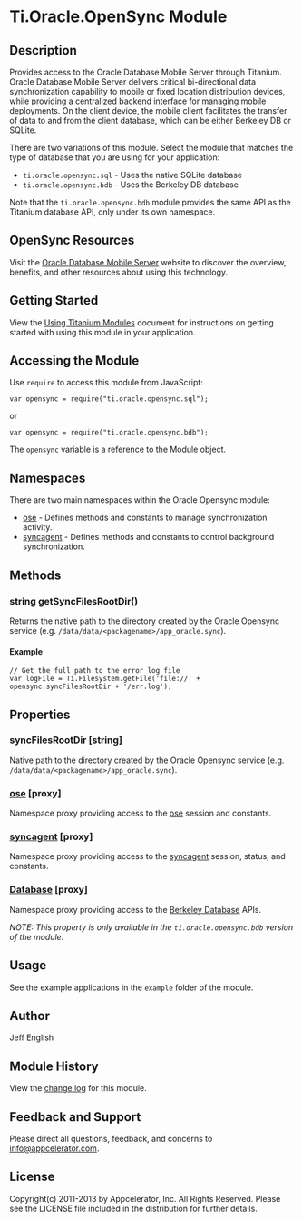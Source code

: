 # Ti.Oracle.OpenSync Module

## Description

Provides access to the Oracle Database Mobile Server through Titanium.
Oracle Database Mobile Server delivers critical bi-directional data synchronization capability to mobile or fixed location distribution devices, while providing a centralized backend interface for managing mobile deployments. On the client device, the mobile client facilitates the transfer of data to and from the client database, which can be either Berkeley DB or SQLite. 

There are two variations of this module. Select the module that matches the type of database
that you are using for your application:

* `ti.oracle.opensync.sql` - Uses the native SQLite database
* `ti.oracle.opensync.bdb` - Uses the Berkeley DB database

Note that the `ti.oracle.opensync.bdb` module provides the same API as the Titanium database API, only under its own namespace.

## OpenSync Resources

Visit the [Oracle Database Mobile Server][oracledms] website to discover the overview, benefits, and other resources about using this technology.

## Getting Started

View the [Using Titanium Modules](http://docs.appcelerator.com/titanium/latest/#!/guide/Using_Titanium_Modules) document for instructions on getting
started with using this module in your application.

## Accessing the Module

Use `require` to access this module from JavaScript:

	var opensync = require("ti.oracle.opensync.sql");

or

	var opensync = require("ti.oracle.opensync.bdb");

The `opensync` variable is a reference to the Module object.

## Namespaces

There are two main namespaces within the Oracle Opensync module:

* [ose](ose.html) - Defines methods and constants to manage synchronization activity.
* [syncagent](syncagent.html) - Defines methods and constants to control background synchronization.

## Methods

### string getSyncFilesRootDir()

Returns the native path to the directory created by the Oracle Opensync service (e.g. `/data/data/<packagename>/app_oracle.sync`).

#### Example
	// Get the full path to the error log file
	var logFile = Ti.Filesystem.getFile('file://' + opensync.syncFilesRootDir + '/err.log');

## Properties

### syncFilesRootDir [string]

Native path to the directory created by the Oracle Opensync service (e.g. `/data/data/<packagename>/app_oracle.sync`).

### [ose](ose.html) [proxy]

Namespace proxy providing access to the [ose](ose.html) session and constants.

### [syncagent](syncagent.html) [proxy]

Namespace proxy providing access to the [syncagent](syncagent.html) session, status, and constants.

### [Database](database.html) [proxy]

Namespace proxy providing access to the [Berkeley Database](database.html) APIs.

_NOTE: This property is only available in the `ti.oracle.opensync.bdb` version of the module._

## Usage
See the example applications in the `example` folder of the module.

## Author

Jeff English

## Module History

View the [change log](changelog.html) for this module.

## Feedback and Support

Please direct all questions, feedback, and concerns to [info@appcelerator.com](mailto:info@appcelerator.com?subject=Ti.Oracle.OpenSync%20Module).

## License

Copyright(c) 2011-2013 by Appcelerator, Inc. All Rights Reserved. Please see the LICENSE file included in the distribution for further details.

[oracledms]: http://www.oracle.com/us/products/database/database-mobile-server/overview/index.html
